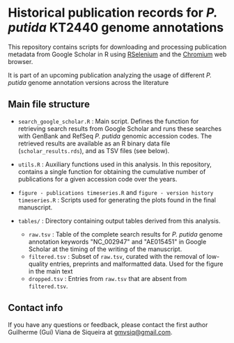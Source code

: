 # Historical publication records for _P. putida_ KT2440 genome annotations

This repository contains scripts for downloading and processing publication metadata from Google Scholar in R using [RSelenium](https://github.com/ropensci/RSelenium) and the [Chromium](https://github.com/chromium/chromium) web browser.

It is part of an upcoming publication analyzing the usage of different _P. putida_ genome annotation versions across the literature

## Main file structure
- `search_google_scholar.R` : Main script. Defines the function for retrieving search results from Google Scholar and runs these searches with GenBank and RefSeq _P. putida_ genomic accession codes. The retrieved results are available as an R binary data file (`scholar_results.rds`), and as TSV files (see below).
- `utils.R` : Auxiliary functions used in this analysis. In this repository, contains a single function for obtaining the cumulative number of publications for a given accession code over the years.
- `figure - publications timeseries.R` and `figure - version history timeseries.R` : Scripts used for generating the plots found in the final manuscript.

- `tables/` : Directory containing output tables derived from this analysis. 
    - `raw.tsv` : Table of the complete search results for _P. putida_ genome annotation keywords "NC_002947" and "AE015451" in Google Scholar at the timing of the writing of the manuscript.
    - `filtered.tsv` : Subset of `raw.tsv`, curated with the removal of low-quality entries, preprints and malformatted data. Used for the figure in the main text
    - `dropped.tsv` : Entries from `raw.tsv` that are absent from `filtered.tsv`. 

## Contact info
If you have any questions or feedback, please contact the first author Guilherme (Gui) Viana de Siqueira at gmvsiq@gmail.com.
